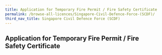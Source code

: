 ```yaml
---
title: Application for Temporary Fire Permit / Fire Safety Certificate
permalink: /browse-all-licences/Singapore-Civil-Defence-Force-(SCDF)/
third_nav_title: Singapore Civil Defence Force (SCDF)
---
```

## Application for Temporary Fire Permit / Fire Safety Certificate
